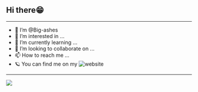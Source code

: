 ## Hi there😁
---
- 👋 I’m @Big-ashes
- 👀 I’m interested in ...
- 🌱 I’m currently learning ...
- 💞️ I’m looking to collaborate on ...
- 📫 How to reach me ...
- 🪐 You can find me on my ![website](https://bigashes.com)
---
![](https://github-readme-stats.vercel.app/api?username=Big-ashes&theme=dark)

